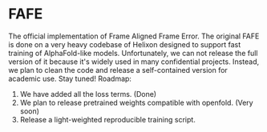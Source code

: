 # FAFE
The official implementation of Frame Aligned Frame Error. The original FAFE is done on a very heavy codebase of Helixon designed to support fast training of AlphaFold-like models. Unfortunately, we can not release the full version of it because it's widely used in many confidential projects. Instead, we plan to clean the code and release a self-contained version for academic use. Stay tuned!
Roadmap:
1. We have added all the loss terms. (Done)
2. We plan to release pretrained weights compatible with openfold. (Very soon)
3. Release a light-weighted reproducible training script.